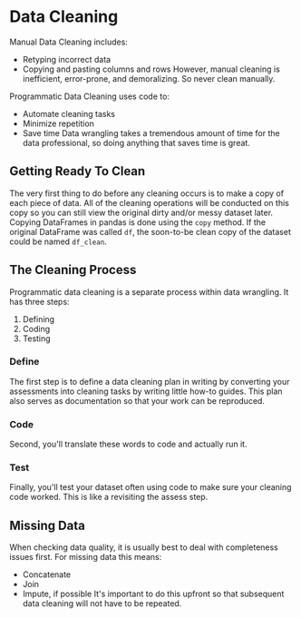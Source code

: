 # Data Cleaning

Manual Data Cleaning includes:

- Retyping incorrect data
- Copying and pasting columns and rows
However, manual cleaning is inefficient, error-prone, and demoralizing. So never clean manually.

Programmatic Data Cleaning uses code to:

- Automate cleaning tasks
- Minimize repetition
- Save time
Data wrangling takes a tremendous amount of time for the data professional, so doing anything that saves time is great.

## Getting Ready To Clean

The very first thing to do before any cleaning occurs is to make a copy of each piece of data. All of the cleaning operations will be conducted on this copy so you can still view the original dirty and/or messy dataset later. Copying DataFrames in pandas is done using the `copy` method. If the original DataFrame was called `df`, the soon-to-be clean copy of the dataset could be named `df_clean`.

## The Cleaning Process

Programmatic data cleaning is a separate process within data wrangling. It has three steps:

1. Defining
2. Coding
3. Testing

### Define

The first step is to define a data cleaning plan in writing by converting your assessments into cleaning tasks by writing little how-to guides. This plan also serves as documentation so that your work can be reproduced.

### Code

Second, you'll translate these words to code and actually run it.

### Test

Finally, you'll test your dataset often using code to make sure your cleaning code worked. This is like a revisiting the assess step.

## Missing Data

When checking data quality, it is usually best to deal with completeness issues first. For missing data this means:

- Concatenate
- Join
- Impute, if possible
It's important to do this upfront so that subsequent data cleaning will not have to be repeated.
